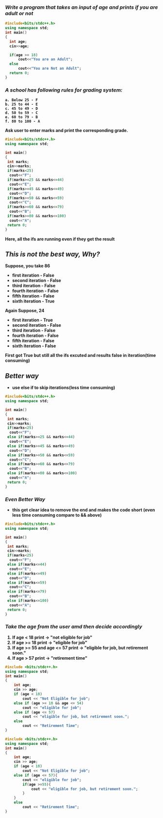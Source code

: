 ### _Write a program that takes an input of age and prints if you are adult or not_
<b>

```cpp
#include<bits/stdc++.h>
using namespace std;
int main()
{
  int age;
  cin>>age;

  if(age >= 18)
      cout<<"You are an Adult";
  else
      cout<<"You are Not an Adult";
  return 0;
}
```

### _A school has following rules for grading system:_
```
a. Below 25 - F
b. 25 to 44 - E
c. 45 to 49 - D
d. 50 to 59 - C
e. 60 to 79 - B
f. 80 to 100 - A
```
Ask user to enter marks and print the corresponding grade.

```cpp
#include<bits/stdc++.h>
using namespace std;

int main()
{
 int marks;
 cin>>marks;
 if(marks<25)
  cout<<"F";
 if(marks>=25 && marks<=44)
  cout<<"E";
 if(marks>=45 && marks<=49)
  cout<<"D";
 if(marks>=50 && marks<=59)
  cout<<"C";
 if(marks>=60 && marks<=79)
  cout<<"B";
 if(marks>=80 && marks<=100)
  cout<<"A";
 return 0;
}
```
Here, all the ifs are running even if they get the result

## _This is not the best way, Why?_
Suppose, you take 86
- first iteration - False
- second iteration - False
- third iteration - False
- fourth iteration - False
- fifth iteration - False
- sixth iteration - True

Again Suppose, 24
- first iteration - True
- second iteration - False
- third iteration - False
- fourth iteration - False
- fifth iteration - False
- sixth iteration - False

First got True but still all the ifs excuted and results false in iteration(time consuming)

## _Better way_
- use else if to skip iterations(less time consuming)

```cpp
#include<bits/stdc++.h>
using namespace std;

int main()
{
 int marks;
 cin>>marks;
 if(marks<25)
  cout<<"F";
 else if(marks>=25 && marks<=44)
  cout<<"E";
 else if(marks>=45 && marks<=49)
  cout<<"D";
 else if(marks>=50 && marks<=59)
  cout<<"C";
 else if(marks>=60 && marks<=79)
  cout<<"B";
 else if(marks>=80 && marks<=100)
  cout<<"A";
 return 0;
}
```

### _Even Better Way_
- this get clear idea to remove the end and makes the code short (even less time consuming compare to && above)

```cpp
#include<bits/stdc++.h>
using namespace std;

int main()
{
 int marks;
 cin>>marks;
 if(marks<25)
  cout<<"F";
 else if(marks<=44)
  cout<<"E";
 else if(marks<=49)
  cout<<"D";
 else if(marks<=59)
  cout<<"C";
 else if(marks<=79)
  cout<<"B";
 else if(marks<=100)
  cout<<"A";
 return 0;
}
```

### _Take the age from the user amd then decide accordingly_
1. If age < 18
   print -> "not eligible for job"
2. If age >= 18
   print -> "eligible for job"
3. If age >= 55 and age <= 57
   print -> "eligible for job, but retirement soon."
4. If age > 57
   print -> "retirement time"

```cpp
#include <bits/stdc++.h>
using namespace std;
int main()
{
    int age;
    cin >> age;
    if (age < 18)
        cout << "Not Eligible for job";
    else if (age >= 18 && age <= 54)
        cout << "eligible for job";
    else if (age <= 57)
        cout << "eligible for job, but retirement soon.";
    else 
        cout << "Retirement Time";
}
```
```cpp
#include <bits/stdc++.h>
using namespace std;
int main()
{
    int age;
    cin >> age;
    if (age < 18)
        cout << "Not Eligible for job";
    else if (age <= 57){
        cout << "eligible for job";
        if(age >=55){
            cout << "eligible for job, but retirement soon.";
        }
    } 
    else 
        cout << "Retirement Time";
}
```
























</b>

